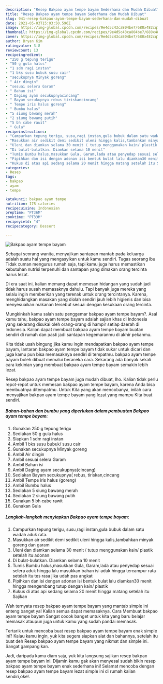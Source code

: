 ```yaml
---
description: "Resep Bakpao ayam tempe bayam Sederhana dan Mudah Dibuat"
title: "Resep Bakpao ayam tempe bayam Sederhana dan Mudah Dibuat"
slug: 941-resep-bakpao-ayam-tempe-bayam-sederhana-dan-mudah-dibuat
date: 2021-05-03T15:03:50.596Z
image: https://img-global.cpcdn.com/recipes/9e4d5c43ca804be7/680x482cq70/bakpao-ayam-tempe-bayam-foto-resep-utama.jpg
thumbnail: https://img-global.cpcdn.com/recipes/9e4d5c43ca804be7/680x482cq70/bakpao-ayam-tempe-bayam-foto-resep-utama.jpg
cover: https://img-global.cpcdn.com/recipes/9e4d5c43ca804be7/680x482cq70/bakpao-ayam-tempe-bayam-foto-resep-utama.jpg
author: Bryan Kim
ratingvalue: 3.8
reviewcount: 13
recipeingredient:
- "250 g tepung terigu"
- "50 g gula halus"
- "1 sdm ragi instan"
- "1 bks susu bubuk susu cair"
- "secukupnya Minyak goreng"
- " Air dingin"
- "sesuai selera Garam"
- " Bahan isi"
- " Daging ayam secukupnyacincang"
- " Bayam secukupnya rebus tiriskancincang"
- " Tempe iris halus goreng"
- " Bumbu halus"
- "5 siung bawang merah"
- "2 siung bawang putih"
- "5 bh cabe rawit"
- " Gula"
recipeinstructions:
- "Campurkan tepung terigu, susu,ragi instan,gula bubuk dalam satu wadah aduk rata."
- "Masukkan air sedikit demi sedikit uleni hingga kalis,tambahkan minyak goreng dan garam"
- "Uleni dan diamkan selama 30 menit ( tutup menggunakan kain/ plastik setelah itu adonan"
- "Di bulat-bulatkan. Diamkan selama 10 menit"
- "Tumis Bumbu halus,masukkan Gula, Garam,lada atau penyedap sesuai selera aduk hingga lalu masukkan bahan isi aduk hingga tercampur rata setelah itu tes rasa jika udah pas angkat"
- "Pipihkan dan isi dengan adonan isi bentuk bulat lalu diamkan30 menit hingga mengembang tutup dengan kain/ plastik"
- "Kukus di atas api sedang selama 20 menit hingga matang setelah itu Sajikan"
categories:
- Resep
tags:
- bakpao
- ayam
- tempe

katakunci: bakpao ayam tempe 
nutrition: 178 calories
recipecuisine: Indonesian
preptime: "PT36M"
cooktime: "PT33M"
recipeyield: "4"
recipecategory: Dessert

---
```



![Bakpao ayam tempe bayam](https://img-global.cpcdn.com/recipes/9e4d5c43ca804be7/680x482cq70/bakpao-ayam-tempe-bayam-foto-resep-utama.jpg)

Sebagai seorang wanita, menyajikan santapan mantab pada keluarga adalah suatu hal yang mengasyikan untuk kamu sendiri. Tugas seorang ibu Tidak cuman mengurus rumah saja, tapi kamu juga harus memastikan kebutuhan nutrisi terpenuhi dan santapan yang dimakan orang tercinta harus lezat.

Di era  saat ini, kalian memang dapat memesan hidangan yang sudah jadi tidak harus susah memasaknya dahulu. Tapi banyak juga mereka yang selalu ingin memberikan yang terenak untuk orang tercintanya. Karena, menghidangkan masakan yang diolah sendiri jauh lebih higienis dan bisa menyesuaikan makanan tersebut sesuai dengan kesukaan orang tercinta. 



Mungkinkah kamu salah satu penggemar bakpao ayam tempe bayam?. Asal kamu tahu, bakpao ayam tempe bayam adalah sajian khas di Indonesia yang sekarang disukai oleh orang-orang di hampir setiap daerah di Indonesia. Kalian dapat membuat bakpao ayam tempe bayam buatan sendiri di rumah dan pasti jadi santapan kegemaranmu di akhir pekanmu.

Kita tidak usah bingung jika kamu ingin mendapatkan bakpao ayam tempe bayam, lantaran bakpao ayam tempe bayam tidak sukar untuk dicari dan juga kamu pun bisa memasaknya sendiri di tempatmu. bakpao ayam tempe bayam boleh dibuat memalui beraneka cara. Sekarang ada banyak sekali cara kekinian yang membuat bakpao ayam tempe bayam semakin lebih lezat.

Resep bakpao ayam tempe bayam juga mudah dibuat, lho. Kalian tidak perlu repot-repot untuk memesan bakpao ayam tempe bayam, karena Anda bisa membuatnya ditempatmu. Untuk Kita yang akan mencobanya, inilah cara menyajikan bakpao ayam tempe bayam yang lezat yang mampu Kita buat sendiri.

<!--inarticleads1-->

##### Bahan-bahan dan bumbu yang diperlukan dalam pembuatan Bakpao ayam tempe bayam:

1. Gunakan 250 g tepung terigu
1. Sediakan 50 g gula halus
1. Siapkan 1 sdm ragi instan
1. Ambil 1 bks susu bubuk/ susu cair
1. Gunakan secukupnya Minyak goreng
1. Ambil  Air dingin
1. Ambil sesuai selera Garam
1. Ambil  Bahan isi
1. Ambil  Daging ayam secukupnya(cincang)
1. Sediakan  Bayam secukupnya( rebus, tiriskan,cincang
1. Ambil  Tempe iris halus (goreng)
1. Ambil  Bumbu halus
1. Sediakan 5 siung bawang merah
1. Sediakan 2 siung bawang putih
1. Gunakan 5 bh cabe rawit
1. Gunakan  Gula




<!--inarticleads2-->

##### Langkah-langkah menyiapkan Bakpao ayam tempe bayam:

1. Campurkan tepung terigu, susu,ragi instan,gula bubuk dalam satu wadah aduk rata.
1. Masukkan air sedikit demi sedikit uleni hingga kalis,tambahkan minyak goreng dan garam
1. Uleni dan diamkan selama 30 menit ( tutup menggunakan kain/ plastik setelah itu adonan
1. Di bulat-bulatkan. Diamkan selama 10 menit
1. Tumis Bumbu halus,masukkan Gula, Garam,lada atau penyedap sesuai selera aduk hingga lalu masukkan bahan isi aduk hingga tercampur rata setelah itu tes rasa jika udah pas angkat
1. Pipihkan dan isi dengan adonan isi bentuk bulat lalu diamkan30 menit hingga mengembang tutup dengan kain/ plastik
1. Kukus di atas api sedang selama 20 menit hingga matang setelah itu Sajikan




Wah ternyata resep bakpao ayam tempe bayam yang mantab simple ini enteng banget ya! Kalian semua dapat memasaknya. Cara Membuat bakpao ayam tempe bayam Sangat cocok banget untuk kita yang baru belajar memasak ataupun juga untuk kamu yang sudah pandai memasak.

Tertarik untuk mencoba buat resep bakpao ayam tempe bayam enak simple ini? Kalau kamu ingin, yuk kita segera siapkan alat dan bahannya, setelah itu buat deh Resep bakpao ayam tempe bayam yang nikmat dan simple ini. Sangat gampang kan. 

Jadi, daripada kamu diam saja, yuk kita langsung sajikan resep bakpao ayam tempe bayam ini. Dijamin kamu gak akan menyesal sudah bikin resep bakpao ayam tempe bayam enak sederhana ini! Selamat mencoba dengan resep bakpao ayam tempe bayam lezat simple ini di rumah kalian sendiri,oke!.

